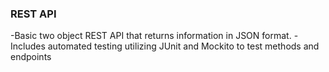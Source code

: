 ### REST API
  -Basic two object REST API that returns information in JSON format.
  -Includes automated testing utilizing JUnit and Mockito to test methods and endpoints
